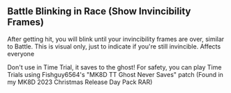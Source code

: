 ## Battle Blinking in Race (Show Invincibility Frames)

After getting hit, you will blink until your invincibility frames are over, similar to Battle. This is visual only, just to indicate if you're still invincible. Affects everyone

Don't use in Time Trial, it saves to the ghost! For safety, you can play Time Trials using Fishguy6564's "MK8D TT Ghost Never Saves" patch (Found in my MK8D 2023 Christmas Release Day Pack RAR)